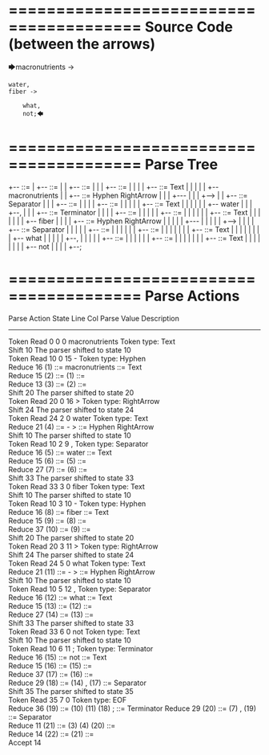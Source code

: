 ========================================
Source Code (between the arrows)
========================================

🡆macronutrients ->

    water,
	fiber ->

        what,
        not;🡄

========================================
Parse Tree
========================================

+--<scripture> ::= <expression>
|  +--<expression> ::= <item> <producer> <item-or-expression-list>
|  |  +--<item> ::= <text>
|  |  |  +--<text> ::= <text-chunk>
|  |  |  |  +--<text-chunk> ::= Text
|  |  |  |  |  +--macronutrients 
|  |  +--<producer> ::= Hyphen RightArrow
|  |  |  +---
|  |  |  +-->
|  |  +--<item-or-expression-list> ::= <item> Separator <expression>
|  |  |  +--<item> ::= <text>
|  |  |  |  +--<text> ::= <text-chunk>
|  |  |  |  |  +--<text-chunk> ::= Text
|  |  |  |  |  |  +--    water
|  |  |  +--,
|  |  |  +--<expression> ::= <item> <producer> <item-or-expression-list> Terminator
|  |  |  |  +--<item> ::= <text>
|  |  |  |  |  +--<text> ::= <text-chunk>
|  |  |  |  |  |  +--<text-chunk> ::= Text
|  |  |  |  |  |  |  +--    fiber 
|  |  |  |  +--<producer> ::= Hyphen RightArrow
|  |  |  |  |  +---
|  |  |  |  |  +-->
|  |  |  |  +--<item-or-expression-list> ::= <item> Separator <item>
|  |  |  |  |  +--<item> ::= <text>
|  |  |  |  |  |  +--<text> ::= <text-chunk>
|  |  |  |  |  |  |  +--<text-chunk> ::= Text
|  |  |  |  |  |  |  |  +--        what
|  |  |  |  |  +--,
|  |  |  |  |  +--<item> ::= <text>
|  |  |  |  |  |  +--<text> ::= <text-chunk>
|  |  |  |  |  |  |  +--<text-chunk> ::= Text
|  |  |  |  |  |  |  |  +--        not
|  |  |  |  +--;


========================================
Parse Actions
========================================

Parse Action      State    Line     Col   Parse Value                  Description                                                            
---------------   -----   -----   -----   --------------------------   -----------------------------------------------------------------------
Token Read            0       0       0   macronutrients               Token type: Text                                                       
Shift                10                                                The parser shifted to state 10                                         
Token Read           10       0      15   -                            Token type: Hyphen                                                     
Reduce               16                   (1) ::= macronutrients       <text-chunk> ::= Text                                                  
Reduce               15                   (2) ::= (1)                  <text> ::= <text-chunk>                                                
Reduce               13                   (3) ::= (2)                  <item> ::= <text>                                                      
Shift                20                                                The parser shifted to state 20                                         
Token Read           20       0      16   >                            Token type: RightArrow                                                 
Shift                24                                                The parser shifted to state 24                                         
Token Read           24       2       0       water                    Token type: Text                                                       
Reduce               21                   (4) ::= - >                  <producer> ::= Hyphen RightArrow                                       
Shift                10                                                The parser shifted to state 10                                         
Token Read           10       2       9   ,                            Token type: Separator                                                  
Reduce               16                   (5) ::=     water            <text-chunk> ::= Text                                                  
Reduce               15                   (6) ::= (5)                  <text> ::= <text-chunk>                                                
Reduce               27                   (7) ::= (6)                  <item> ::= <text>                                                      
Shift                33                                                The parser shifted to state 33                                         
Token Read           33       3       0       fiber                    Token type: Text                                                       
Shift                10                                                The parser shifted to state 10                                         
Token Read           10       3      10   -                            Token type: Hyphen                                                     
Reduce               16                   (8) ::=     fiber            <text-chunk> ::= Text                                                  
Reduce               15                   (9) ::= (8)                  <text> ::= <text-chunk>                                                
Reduce               37                   (10) ::= (9)                 <item> ::= <text>                                                      
Shift                20                                                The parser shifted to state 20                                         
Token Read           20       3      11   >                            Token type: RightArrow                                                 
Shift                24                                                The parser shifted to state 24                                         
Token Read           24       5       0           what                 Token type: Text                                                       
Reduce               21                   (11) ::= - >                 <producer> ::= Hyphen RightArrow                                       
Shift                10                                                The parser shifted to state 10                                         
Token Read           10       5      12   ,                            Token type: Separator                                                  
Reduce               16                   (12) ::=         what        <text-chunk> ::= Text                                                  
Reduce               15                   (13) ::= (12)                <text> ::= <text-chunk>                                                
Reduce               27                   (14) ::= (13)                <item> ::= <text>                                                      
Shift                33                                                The parser shifted to state 33                                         
Token Read           33       6       0           not                  Token type: Text                                                       
Shift                10                                                The parser shifted to state 10                                         
Token Read           10       6      11   ;                            Token type: Terminator                                                 
Reduce               16                   (15) ::=         not         <text-chunk> ::= Text                                                  
Reduce               15                   (16) ::= (15)                <text> ::= <text-chunk>                                                
Reduce               37                   (17) ::= (16)                <item> ::= <text>                                                      
Reduce               29                   (18) ::= (14) , (17)         <item-or-expression-list> ::= <item> Separator <item>                  
Shift                35                                                The parser shifted to state 35                                         
Token Read           35       7       0                                Token type: EOF                                                        
Reduce               36                   (19) ::= (10) (11) (18) ;    <expression> ::= <item> <producer> <item-or-expression-list> Terminator
Reduce               29                   (20) ::= (7) , (19)          <item-or-expression-list> ::= <item> Separator <expression>            
Reduce               11                   (21) ::= (3) (4) (20)        <expression> ::= <item> <producer> <item-or-expression-list>           
Reduce               14                   (22) ::= (21)                <scripture> ::= <expression>                                           
Accept               14                                                                                                                       



